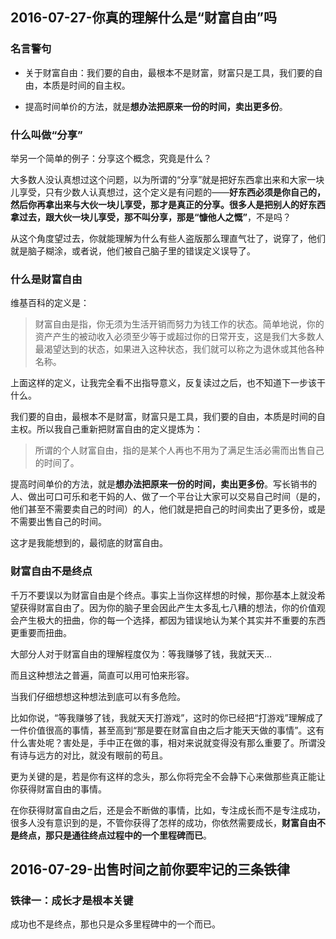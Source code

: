 


## 2016-07-27-你真的理解什么是“财富自由”吗

### 名言警句


- 关于财富自由：我们要的自由，最根本不是财富，财富只是工具，我们要的自由，本质是时间的自主权。

- 提高时间单价的方法，就是**想办法把原来一份的时间，卖出更多份**。


### 什么叫做“分享”

举另一个简单的例子：分享这个概念，究竟是什么？

大多数人没认真想过这个问题，以为所谓的“分享”就是把好东西拿出来和大家一块儿享受，只有少数人认真想过，这个定义是有问题的——**好东西必须是你自己的，然后你再拿出来与大伙一块儿享受，那才是真正的分享。很多人是把别人的好东西拿过去，跟大伙一块儿享受，那不叫分享，那是“慷他人之慨”**，不是吗？


从这个角度望过去，你就能理解为什么有些人盗版那么理直气壮了，说穿了，他们就是脑子糊涂，或者说，他们被自己脑子里的错误定义误导了。


### 什么是财富自由

维基百科的定义是：

> 财富自由是指，你无须为生活开销而努力为钱工作的状态。简单地说，你的资产产生的被动收入必须至少等于或超过你的日常开支，这是我们大多数人最渴望达到的状态，如果进入这种状态，我们就可以称之为退休或其他各种名称。

上面这样的定义，让我完全看不出指导意义，反复读过之后，也不知道下一步该干什么。

我们要的自由，最根本不是财富，财富只是工具，我们要的自由，本质是时间的自主权。所以我自己重新把财富自由的定义提炼为：

> 所谓的个人财富自由，指的是某个人再也不用为了满足生活必需而出售自己的时间了。

提高时间单价的方法，就是**想办法把原来一份的时间，卖出更多份**。写长销书的人、做出可口可乐和老干妈的人、做了一个平台让大家可以交易自己时间（是的，他们甚至不需要卖自己的时间）的人，他们就是把自己的时间卖出了更多份，或是不需要出售自己的时间。

这才是我能想到的，最彻底的财富自由。


### 财富自由不是终点

千万不要误以为财富自由是个终点。事实上当你这样想的时候，那你基本上就没希望获得财富自由了。因为你的脑子里会因此产生太多乱七八糟的想法，你的价值观会产生极大的扭曲，你的每一个选择，都因为错误地认为某个其实并不重要的东西更重要而扭曲。

大部分人对于财富自由的理解程度仅为：等我赚够了钱，我就天天...

而且这种想法之普遍，简直可以用可怕来形容。

当我们仔细想想这种想法到底可以有多危险。

比如你说，“等我赚够了钱，我就天天打游戏”，这时的你已经把“打游戏”理解成了一件价值很高的事情，甚至高到“那是要在财富自由之后才能天天做的事情”。这有什么害处呢？害处是，手中正在做的事，相对来说就变得没有那么重要了。所谓没有诗与远方的对比，就没有眼前的苟且。

更为关键的是，若是你有这样的念头，那么你将完全不会静下心来做那些真正能让你获得财富自由的事情。

在你获得财富自由之后，还是会不断做的事情，比如，专注成长而不是专注成功，很多人没有意识到的是，不管你获得了怎样的成功，你依然需要成长，**财富自由不是终点，那只是通往终点过程中的一个里程碑而已**。


## 2016-07-29-出售时间之前你要牢记的三条铁律

### 铁律一：成长才是根本关键

成功也不是终点，那也只是众多里程碑中的一个而已。








